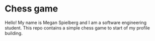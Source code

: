 # Chess game 

Hello!
My name is Megan Spielberg and I am a software engineering student.
This repo contains a simple chess game to start of my profile building.

